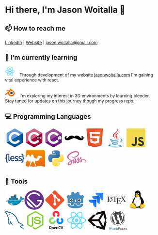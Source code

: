 # Hi there, I'm Jason Woitalla 👋

## 📫 How to reach me
[LinkedIn](https://www.linkedin.com/in/jason-woitalla/) | [Website](https://www.jasonwoitalla.com) | [jason.woitalla@gmail.com](mailto@jason.woitalla@gmail.com)

## 🌱 I’m currently learning
<img src="./images/react.svg" width=32>&nbsp; &nbsp;
Through development of my website [jasonwoitalla.com](jasonwoitalla.com) I'm gaining vital experience with react.
<br><br>
<img src="./images/blender.svg" width=32>&nbsp; &nbsp;
I'm exploring my interest in 3D environments by learning blender. Stay tuned for updates on this journey though my progress repo.

## 💻 Programming Languages
<img src="./images/c.svg" width=64><img src="./images/cpp.svg" width=64><img src="./images/c-sharp.svg" width=64>
<img src="./images/handlebars.svg" width=64>
<img src="./images/html.svg" width=64>
<img src="./images/java.svg" width=64>
<img src="./images/javascript.svg" width=64>
<img src="./images/less.svg" width=64>
<img src="./images/ocaml.svg" width=64>
<img src="./images/python.svg" width=64>
<img src="./images/sass.svg" width=64>
<br>

## 🔨 Tools
<img src="./images/docker.svg" width=64><img src="./images/gatsby.svg" width=64>
<img src="./images/git.svg" width=64>
<img src="./images/godot.svg" width=64>
<img src="./images/jira.svg" width=64>
<img src="./images/latex.svg" width=64>
<img src="./images/linux.svg" width=64>
<img src="./images/mysql.svg" width=64>
<img src="./images/nodejs.svg" width=64>
<img src="./images/opencv.svg" width=64>
<img src="./images/react.svg" width=64>
<img src="./images/unity.svg" width=64>
<img src="./images/wordpress.svg" width=64>

<!--
**jasonwoitalla/jasonwoitalla** is a ✨ _special_ ✨ repository because its `README.md` (this file) appears on your GitHub profile.

Here are some ideas to get you started:

- 🔭 I’m currently working on ...
- 🌱 I’m currently learning ...
- 👯 I’m looking to collaborate on ...
- 🤔 I’m looking for help with ...
- 💬 Ask me about ...
- 📫 How to reach me: ...
- 😄 Pronouns: ...
- ⚡ Fun fact: ...
-->
